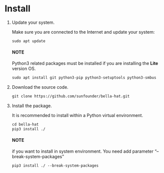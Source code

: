 # Install

1. Update your system.

   Make sure you are connected to the Internet and update your system:
   ```default
   sudo apt update
   ```

   #### NOTE
   Python3 related packages must be installed if you are installing the **Lite** version OS.
   ```default
   sudo apt install git python3-pip python3-setuptools python3-smbus
   ```
2. Download the source code.
   ```default
   git clone https://github.com/sunfounder/bella-hat.git
   ```
3. Install the package.

   It is recommended to install within a Python virtual environment.
   ```default
   cd bella-hat
   pip3 install ./
   ```

   #### NOTE
   if you want to install in system environment. You need add parameter “–break-system-packages”
   ```default
   pip3 install ./ --break-system-packages
   ```
